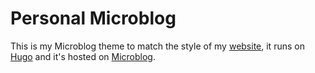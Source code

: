 # Personal Microblog

This is my Microblog theme to match the style of my [website](https://javiersanchez.net), it runs on [Hugo](https://gohugo.io/) and it's hosted on [Microblog](https://micro.blog).
